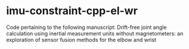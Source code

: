 # imu-constraint-cpp-el-wr
Code pertaining to the following manuscript: Drift-free joint angle calculation using inertial measurement units without magnetometers: an exploration of sensor fusion methods for the elbow and wrist
